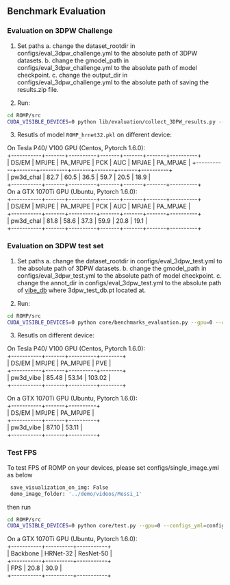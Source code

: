 ## Benchmark Evaluation

### Evaluation on 3DPW Challenge

1. Set paths
a. change the dataset_rootdir in configs/eval_3dpw_challenge.yml to the absolute path of 3DPW datasets.
b. change the gmodel_path in configs/eval_3dpw_challenge.yml to the absolute path of model checkpoint.
c. change the output_dir in configs/eval_3dpw_challenge.yml to the absolute path of saving the results.zip file.

2. Run:
```bash
cd ROMP/src
CUDA_VISIBLE_DEVICES=0 python lib/evaluation/collect_3DPW_results.py --gpu=0 --configs_yml=configs/eval_3dpw_challenge.yml
```

3. Resutls of model `ROMP_hrnet32.pkl` on different device:

On Tesla P40/ V100 GPU (Centos, Pytorch 1.6.0):  
+-----------+-------+----------+-------+-------+-------+----------+  
|   DS/EM   | MPJPE | PA_MPJPE |  PCK  |  AUC  | MPJAE | PA_MPJAE | 
+-----------+-------+----------+-------+-------+-------+----------+  
| pw3d_chal |  82.7 |   60.5   |  36.5 |  59.7 |  20.5 |   18.9   |  
+-----------+-------+----------+-------+-------+-------+----------+   
 On a GTX 1070Ti GPU (Ubuntu, Pytorch 1.6.0):  
+-----------+-------+----------+-------+-------+-------+----------+  
|   DS/EM   | MPJPE | PA_MPJPE |  PCK  |  AUC  | MPJAE | PA_MPJAE |  
+-----------+-------+----------+-------+-------+-------+----------+  
| pw3d_chal |  81.8 |   58.6   |  37.3 |  59.9 |  20.8 |   19.1   |  
+-----------+-------+----------+-------+-------+-------+----------+  

### Evaluation on 3DPW test set

1. Set paths
a. change the dataset_rootdir in configs/eval_3dpw_test.yml to the absolute path of 3DPW datasets.
b. change the gmodel_path in configs/eval_3dpw_test.yml to the absolute path of model checkpoint.
c. change the annot_dir in configs/eval_3dpw_test.yml to the absolute path of [vibe_db](https://drive.google.com/file/d/1_urpBQbboQnbQ1ieuoougBXBmqTrMdK5/view?usp=sharing) where 3dpw_test_db.pt located at.

2. Run:
```bash
cd ROMP/src
CUDA_VISIBLE_DEVICES=0 python core/benchmarks_evaluation.py --gpu=0 --configs_yml=configs/eval_3dpw_test.yml
```

3. Resutls on different device:

On Tesla P40/ V100 GPU (Centos, Pytorch 1.6.0):  
+-----------+-------+----------+--------+  
|   DS/EM   | MPJPE | PA_MPJPE |  PVE   |  
+-----------+-------+----------+--------+  
| pw3d_vibe | 85.48 |  53.14   | 103.02 |  
+-----------+-------+----------+--------+  

On a GTX 1070Ti GPU (Ubuntu, Pytorch 1.6.0):  
+-----------+-------+----------+  
|   DS/EM   | MPJPE | PA_MPJPE |  
+-----------+-------+----------+  
| pw3d_vibe | 87.10 |  53.11   |  
+-----------+-------+----------+  

### Test FPS

To test FPS of ROMP on your devices, please set configs/single_image.yml as below

```bash
 save_visualization_on_img: False
 demo_image_folder: '../demo/videos/Messi_1'
```
then run 

```bash
cd ROMP/src
CUDA_VISIBLE_DEVICES=0 python core/test.py --gpu=0 --configs_yml=configs/single_image.yml
```

On a GTX 1070Ti GPU (Ubuntu, Pytorch 1.6.0):  
+-----------+----------+-----------+  
|  Backbone | HRNet-32 | ResNet-50 |  
+-----------+----------+-----------+  
|    FPS    |   20.8   |    30.9   |  
+-----------+----------+-----------+  
